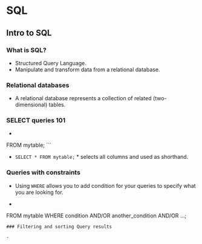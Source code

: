 # SQL

## Intro to SQL

### What is SQL?

- Structured Query Language.
- Manipulate and transform data from a relational database.

### Relational databases

- A relational database represents a collection of related (two-dimensional) tables.


### SELECT queries 101

- ``` SELECT column, another_column, …
FROM mytable; ```

- ` SELECT * FROM mytable; ` * selects all columns and used as shorthand.

### Queries with constraints

- Using `WHERE` allows you to add condition for your queries to specify what you are looking for.
- ``` SELECT column, another_column, …
FROM mytable
WHERE condition
    AND/OR another_condition
    AND/OR …;
  ```
### Filtering and sorting Query results

- 


